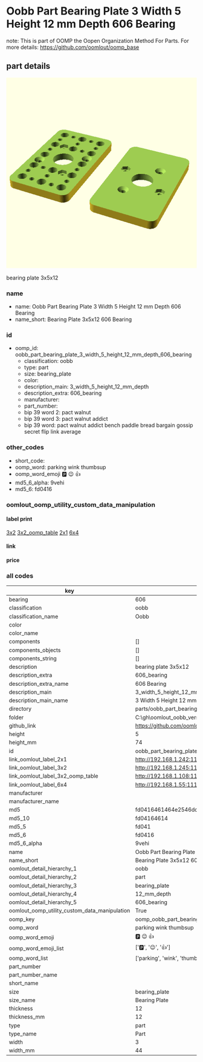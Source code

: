 # Oobb Part Bearing Plate 3 Width 5 Height 12 mm Depth 606 Bearing  

note: This is part of OOMP the Oopen Organization Method For Parts. For more details: https://github.com/oomlout/oomp_base

##  part details
  

[![](3dpr.png)](3dpr.png)

bearing plate 3x5x12



### name
* name: Oobb Part Bearing Plate 3 Width 5 Height 12 mm Depth 606 Bearing
* name_short: Bearing Plate 3x5x12 606 Bearing
### id
* oomp_id: oobb_part_bearing_plate_3_width_5_height_12_mm_depth_606_bearing
  * classification: oobb
  * type: part
  * size: bearing_plate
  * color: 
  * description_main: 3_width_5_height_12_mm_depth
  * description_extra: 606_bearing
  * manufacturer: 
  * part_number: 
  * bip 39 word 2: pact walnut
  * bip 39 word 3: pact walnut addict
  * bip 39 word: pact walnut addict bench paddle bread bargain gossip secret flip link average

### other_codes
* short_code: 
* oomp_word: parking wink thumbsup
* oomp_word_emoji :parking: :wink: :thumbsup:
* md5_6_alpha: 9vehi
* md5_6: fd0416






### oomlout_oomp_utility_custom_data_manipulation
#### label print
[3x2](http://192.168.1.245:1112/?label=oomp%209vehi)
[3x2_oomp_table](http://192.168.1.108:1112/?label=oomp%209vehi)
[2x1](http://192.168.1.242:1112/?label=oomp%209vehi)
[6x4](http://192.168.1.55:1112/?label=oomp%209vehi)    

#### link

                              

#### price







### all codes 
| key | value |  
| --- | --- |  
| bearing | 606 |  
| classification | oobb |  
| classification_name | Oobb |  
| color |  |  
| color_name |  |  
| components | [] |  
| components_objects | [] |  
| components_string | [] |  
| description | bearing plate 3x5x12 |  
| description_extra | 606_bearing |  
| description_extra_name | 606 Bearing |  
| description_main | 3_width_5_height_12_mm_depth |  
| description_main_name | 3 Width 5 Height 12 mm Depth |  
| directory | parts/oobb_part_bearing_plate_3_width_5_height_12_mm_depth_606_bearing |  
| folder | C:\gh\oomlout_oobb_version_4_generated_parts\parts\oobb_part_bearing_plate_3_width_5_height_12_mm_depth_606_bearing |  
| github_link | https://github.com/oomlout/oomlout_oomp_part_src/tree/main/parts/oobb_part_bearing_plate_3_width_5_height_12_mm_depth_606_bearing |  
| height | 5 |  
| height_mm | 74 |  
| id | oobb_part_bearing_plate_3_width_5_height_12_mm_depth_606_bearing |  
| link_oomlout_label_2x1 | http://192.168.1.242:1112/?label=oomp%209vehi |  
| link_oomlout_label_3x2 | http://192.168.1.245:1112/?label=oomp%209vehi |  
| link_oomlout_label_3x2_oomp_table | http://192.168.1.108:1112/?label=oomp%209vehi |  
| link_oomlout_label_6x4 | http://192.168.1.55:1112/?label=oomp%209vehi |  
| manufacturer |  |  
| manufacturer_name |  |  
| md5 | fd0416461464e2546dcf615006bdb4f5 |  
| md5_10 | fd04164614 |  
| md5_5 | fd041 |  
| md5_6 | fd0416 |  
| md5_6_alpha | 9vehi |  
| name | Oobb Part Bearing Plate 3 Width 5 Height 12 mm Depth 606 Bearing |  
| name_short | Bearing Plate 3x5x12 606 Bearing |  
| oomlout_detail_hierarchy_1 | oobb |  
| oomlout_detail_hierarchy_2 | part |  
| oomlout_detail_hierarchy_3 | bearing_plate |  
| oomlout_detail_hierarchy_4 | 12_mm_depth |  
| oomlout_detail_hierarchy_5 | 606_bearing |  
| oomlout_oomp_utility_custom_data_manipulation | True |  
| oomp_key | oomp_oobb_part_bearing_plate_3_width_5_height_12_mm_depth_606_bearing |  
| oomp_word | parking wink thumbsup |  
| oomp_word_emoji | :parking: :wink: :thumbsup: |  
| oomp_word_emoji_list | [':parking:', ':wink:', ':thumbsup:'] |  
| oomp_word_list | ['parking', 'wink', 'thumbsup'] |  
| part_number |  |  
| part_number_name |  |  
| short_name |  |  
| size | bearing_plate |  
| size_name | Bearing Plate |  
| thickness | 12 |  
| thickness_mm | 12 |  
| type | part |  
| type_name | Part |  
| width | 3 |  
| width_mm | 44 |  
